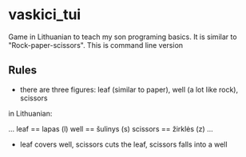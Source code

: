 # vaskici_tui
Game in Lithuanian to teach my son programing basics. It is similar to "Rock-paper-scissors". This is command line version

## Rules
* there are three figures: leaf (similar to paper), well (a lot like rock), scissors
  
in Lithuanian:

...
leaf == lapas (l)
well == šulinys (s)
scissors == žirklės (z)
...

* leaf covers well, scissors cuts the leaf, scissors falls into a well
